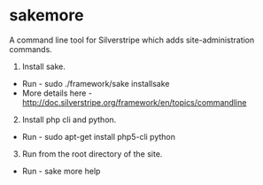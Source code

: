 sakemore
========

A command line tool for Silverstripe which adds site-administration commands.

1. Install sake.
* Run - sudo ./framework/sake installsake
* More details here - http://doc.silverstripe.org/framework/en/topics/commandline
2. Install php cli and python.
* Run - sudo apt-get install php5-cli python
3. Run from the root directory of the site.
* Run - sake more help
